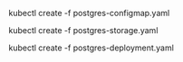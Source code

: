 kubectl create -f postgres-configmap.yaml

kubectl create -f postgres-storage.yaml 

kubectl create -f postgres-deployment.yaml